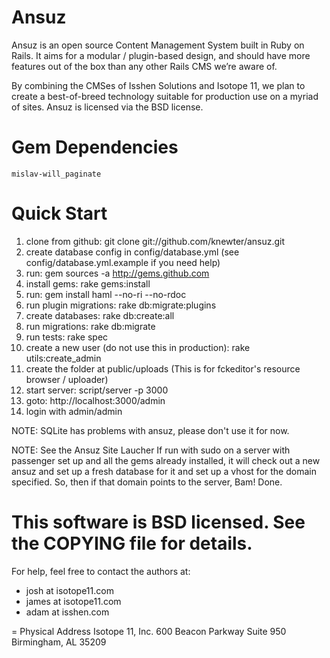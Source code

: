 # Ansuz
 
Ansuz is an open source Content Management System built in Ruby on Rails.
It aims for a modular / plugin-based design, and should have more features
out of the box than any other Rails CMS we’re aware of.
 
By combining the CMSes of Isshen Solutions and Isotope 11, we plan to create
a best-of-breed technology suitable for production use on a myriad of sites.
Ansuz is licensed via the BSD license.
 
# Gem Dependencies
    mislav-will_paginate
 
# Quick Start
 
 1. clone from github: git clone git://github.com/knewter/ansuz.git
 2. create database config in config/database.yml (see config/database.yml.example if you need help)
 3. run: gem sources -a http://gems.github.com
 4. install gems: rake gems:install
 5. run: gem install haml --no-ri --no-rdoc
 6. run plugin migrations: rake db:migrate:plugins
 7. create databases: rake db:create:all
 8. run migrations: rake db:migrate
 9. run tests: rake spec
10. create a new user (do not use this in production): rake utils:create_admin
11. create the folder at public/uploads (This is for fckeditor's resource browser / uploader)
12. start server: script/server -p 3000
13. goto: http://localhost:3000/admin
14. login with admin/admin
 
NOTE: SQLite has problems with ansuz, please don't use it for now.

NOTE: See the Ansuz Site Laucher
If run with sudo on a server with passenger set up and all the gems already installed, 
it will check out a new ansuz and set up a fresh database for it and set up a vhost 
for the domain specified. So, then if that domain points to the server, Bam! Done.
 
 
# This software is BSD licensed. See the COPYING file for details.
 
For help, feel free to contact the authors at:

- josh at isotope11.com
- james at isotope11.com
- adam at isshen.com

= Physical Address
Isotope 11, Inc.
600 Beacon Parkway
Suite 950
Birmingham, AL 35209
